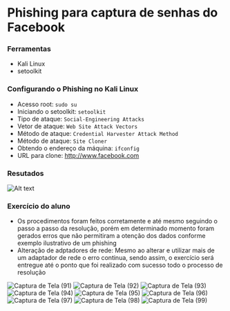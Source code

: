 # Phishing para captura de senhas do Facebook

### Ferramentas

- Kali Linux
- setoolkit

### Configurando o Phishing no Kali Linux

- Acesso root: ``` sudo su ```
- Iniciando o setoolkit: ``` setoolkit ```
- Tipo de ataque: ``` Social-Engineering Attacks ```
- Vetor de ataque: ``` Web Site Attack Vectors ```
- Método de ataque: ```Credential Harvester Attack Method ```
- Método de ataque: ``` Site Cloner ```
- Obtendo o endereço da máquina: ``` ifconfig ```
- URL para clone: http://www.facebook.com

### Resutados

![Alt text](./passwd.png "Optional title")


### Exercício do aluno

- Os procedimentos foram feitos corretamente e até mesmo seguindo o passo a passo da resolução, porém em determinado momento foram gerados erros que não permitiram a otenção dos dados conforme exemplo ilustrativo de um phishing
- Alteração de adptadores de rede: Mesmo ao alterar e utilizar mais de um adaptador de rede o erro continua, sendo assim, o exercício será entregue até o ponto que foi realizado com sucesso todo o processo de resolução

![Captura de Tela (91)](https://user-images.githubusercontent.com/89417905/219966576-6d443933-a133-41b5-982f-d3db67217891.png)
![Captura de Tela (92)](https://user-images.githubusercontent.com/89417905/219966578-5d81b3c0-c759-475e-b2b4-4d2374ea3be6.png)
![Captura de Tela (93)](https://user-images.githubusercontent.com/89417905/219966582-d1013b1d-5364-40b5-86fc-269402406cd8.png)
![Captura de Tela (94)](https://user-images.githubusercontent.com/89417905/219966584-7a9f9656-0d39-4dc7-b38a-3aa4bb895710.png)
![Captura de Tela (95)](https://user-images.githubusercontent.com/89417905/219966586-fe9c41f9-07a2-4633-91a8-4de89592d942.png)
![Captura de Tela (96)](https://user-images.githubusercontent.com/89417905/219966589-a60e0ca7-67af-453b-ae92-0aa482daf0b8.png)
![Captura de Tela (97)](https://user-images.githubusercontent.com/89417905/219966591-50d4580c-d224-44a5-8ed4-10a5e0ad7a55.png)
![Captura de Tela (98)](https://user-images.githubusercontent.com/89417905/219966595-5821d6d6-49f1-4b28-96cb-16c78904538d.png)
![Captura de Tela (99)](https://user-images.githubusercontent.com/89417905/219966599-fad85428-662d-41ae-975e-011ecfb03f5d.png)
